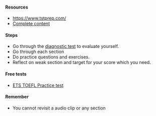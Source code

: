 #### Resources

- https://www.tstprep.com/
- [Complete content](https://drive.google.com/drive/folders/1szlh4B1MYnIpySTUEaldiiHA94u1j8eu?usp=share_link)

#### Steps

- Go through the [diagnostic test](https://github.com/napsterhopes/English_Competency/blob/main/TOEFL/Diagnostic%2BTest.pdf) to evaluate yourself.
- Go through each section
- Do practice questions and exercises.
- Reflect on weak section and target for your score which you need.

#### Free tests

- [ETS TOEFL Practice test](https://www.ets.org/toefl/test-takers/ibt/prepare/practice-tests.html)


#### Remember

- You cannot revisit a audio clip or any section
